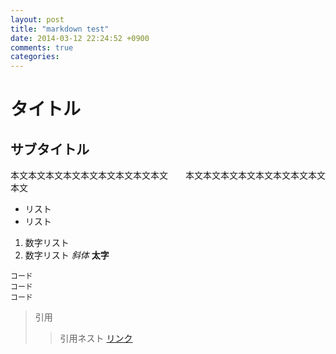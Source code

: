 ```yaml
---
layout: post
title: "markdown test"
date: 2014-03-12 22:24:52 +0900
comments: true
categories: 
---
```

# タイトル
## サブタイトル
本文本文本文本文本文本文本文本文本文　　本文本文本文本文本文本文本文本文本文　　
* リスト
* リスト
1. 数字リスト
2. 数字リスト
*斜体*
**太字**
```
コード
コード
コード
```
>引用
>>引用ネスト
[リンク](http://www.google.com "リンク先")  

